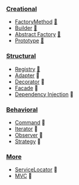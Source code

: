 ### [Creational](Creational)

* [FactoryMethod](src/Creational/FactoryMethod) [:notebook:](https://en.wikipedia.org/wiki/Factory_method_pattern)
* [Builder](src/Creational/Builder) [:notebook:](http://en.wikipedia.org/wiki/Builder_pattern)
* [Abstract Factory](src/Creational/AbstractFactory) [:notebook:](https://en.wikipedia.org/wiki/Abstract_factory_pattern)
* [Prototype](src/Creational/Prototype) [:notebook:](https://ru.wikipedia.org/wiki/%D0%9F%D1%80%D0%BE%D1%82%D0%BE%D1%82%D0%B8%D0%BF_(%D1%88%D0%B0%D0%B1%D0%BB%D0%BE%D0%BD_%D0%BF%D1%80%D0%BE%D0%B5%D0%BA%D1%82%D0%B8%D1%80%D0%BE%D0%B2%D0%B0%D0%BD%D0%B8%D1%8F))

### [Structural](Structural)

* [Registry](src/Structural/Registry) [:notebook:](https://designpatternsphp.readthedocs.io/ru/latest/Structural/Registry/README.html)
* [Adapter](src/Structural/Adapter) :notebook:
* [Decorator](src/Structural/Decorator) :notebook:
* [Facade](src/Structural/Facade) :notebook:
* [Dependency Injection](src/Structural/DependencyInjection) :notebook:

### [Behavioral](Behavioral)
* [Command](src/Behavioral/Command) :notebook:
* [Iterator](src/Behavioral/Iterator) :notebook:
* [Observer](src/Behavioral/Observer) :notebook:
* [Strategy](src/Behavioral/Strategy) :notebook:

### [More](More)
* [ServiceLocator](src/More/ServiceLocator) :notebook:
* [MVC](src/More/MVC) :notebook:
